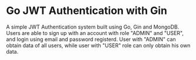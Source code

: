 # Go JWT Authentication with Gin
A simple JWT Authentication system built using Go, Gin and MongoDB. <br />
Users are able to sign up with an account with role "ADMIN" and "USER", and login using email and password registerd.
User with "ADMIN" can obtain data of all users, while user with "USER" role can only obtain his own data.

